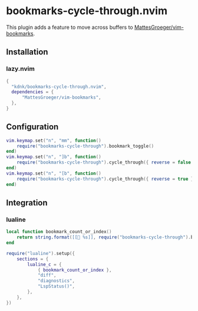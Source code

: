 # bookmarks-cycle-through.nvim

This plugin adds a feature to move across buffers to [MattesGroeger/vim-bookmarks](https://github.com/MattesGroeger/vim-bookmarks).

## Installation

### lazy.nvim

```lua
{
  "kdnk/bookmarks-cycle-through.nvim",
  dependencies = {
      "MattesGroeger/vim-bookmarks",
  },
}
```

## Configuration

```lua
vim.keymap.set("n", "mm", function()
    require("bookmarks-cycle-through").bookmark_toggle()
end)
vim.keymap.set("n", "]b", function()
    require("bookmarks-cycle-through").cycle_through({ reverse = false })
end)
vim.keymap.set("n", "[b", function()
    require("bookmarks-cycle-through").cycle_through({ reverse = true })
end)
```

## Integration

### lualine

```lua
local function bookmark_count_or_index()
    return string.format([[📘 %s]], require("bookmarks-cycle-through").bookmark_count_or_index())
end

require("lualine").setup({
    sections = {
        lualine_c = {
            { bookmark_count_or_index },
            "diff",
            "diagnostics",
            "LspStatus()",
        },
    },
})
```
